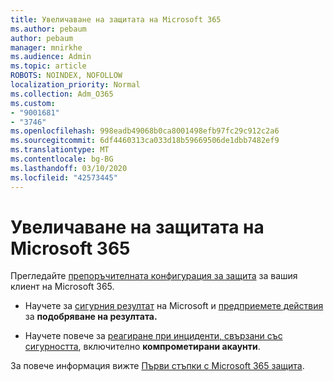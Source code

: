 ```yaml
---
title: Увеличаване на защитата на Microsoft 365
ms.author: pebaum
author: pebaum
manager: mnirkhe
ms.audience: Admin
ms.topic: article
ROBOTS: NOINDEX, NOFOLLOW
localization_priority: Normal
ms.collection: Adm_O365
ms.custom:
- "9001681"
- "3746"
ms.openlocfilehash: 998eadb49068b0ca8001498efb97fc29c912c2a6
ms.sourcegitcommit: 6df4460313ca033d18b59669506de1dbb7482ef9
ms.translationtype: MT
ms.contentlocale: bg-BG
ms.lasthandoff: 03/10/2020
ms.locfileid: "42573445"
---
```

# <a name="increase-microsoft-365-security"></a>Увеличаване на защитата на Microsoft 365

Прегледайте [препоръчителната конфигурация за защита](https://docs.microsoft.com/microsoft-365/security/office-365-security/tenant-wide-setup-for-increased-security?view=o365-worldwide) за вашия клиент на Microsoft 365.

- Научете за [сигурния резултат](https://docs.microsoft.com/microsoft-365/security/mtp/microsoft-secure-score?view=o365-worldwide) на Microsoft и [предприемете действия](https://docs.microsoft.com/microsoft-365/security/mtp/microsoft-secure-score?view=o365-worldwide#take-action-to-improve-your-score) за **подобряване на резултата.**

- Научете повече за [реагиране при инциденти, свързани със сигурността](https://docs.microsoft.com/microsoft-365/security/office-365-security/office365-security-incident-response-overview?view=o365-worldwide), включително **компрометирани акаунти**.

За повече информация вижте [Първи стъпки с Microsoft 365 защита](https://docs.microsoft.com/microsoft-365/security/office-365-security/security-roadmap?view=o365-worldwide). 
